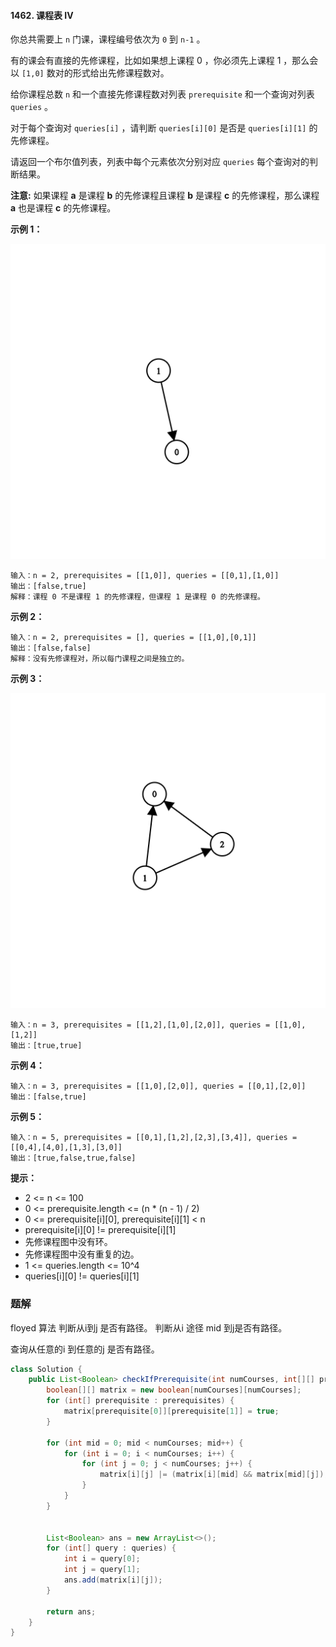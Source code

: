 #### 1462. 课程表 IV

你总共需要上 `n` 门课，课程编号依次为 `0` 到 `n-1` 。

有的课会有直接的先修课程，比如如果想上课程 0 ，你必须先上课程 1 ，那么会以 `[1,0]` 数对的形式给出先修课程数对。

给你课程总数 `n` 和一个直接先修课程数对列表 `prerequisite` 和一个查询对列表 `queries` 。

对于每个查询对 `queries[i]` ，请判断 `queries[i][0]` 是否是 `queries[i][1]` 的先修课程。

请返回一个布尔值列表，列表中每个元素依次分别对应 `queries` 每个查询对的判断结果。

**注意:** 如果课程 **a** 是课程 **b** 的先修课程且课程 **b** 是课程 **c** 的先修课程，那么课程 **a** 也是课程 **c** 的先修课程。

**示例 1：**

![img](./images/课程表IV/1.jpg)

```shell
输入：n = 2, prerequisites = [[1,0]], queries = [[0,1],[1,0]]
输出：[false,true]
解释：课程 0 不是课程 1 的先修课程，但课程 1 是课程 0 的先修课程。
```

**示例 2：**

```shell
输入：n = 2, prerequisites = [], queries = [[1,0],[0,1]]
输出：[false,false]
解释：没有先修课程对，所以每门课程之间是独立的。
```

**示例 3：**

![img](./images/课程表IV/2.jpg)

```shell
输入：n = 3, prerequisites = [[1,2],[1,0],[2,0]], queries = [[1,0],[1,2]]
输出：[true,true]
```

**示例 4：**

```shell
输入：n = 3, prerequisites = [[1,0],[2,0]], queries = [[0,1],[2,0]]
输出：[false,true]
```

**示例 5：**

```shell
输入：n = 5, prerequisites = [[0,1],[1,2],[2,3],[3,4]], queries = [[0,4],[4,0],[1,3],[3,0]]
输出：[true,false,true,false]
```

**提示：**

* 2 <= n <= 100
* 0 <= prerequisite.length <= (n * (n - 1) / 2)
* 0 <= prerequisite[i][0], prerequisite[i][1] < n
* prerequisite[i][0] != prerequisite[i][1]
* 先修课程图中没有环。
* 先修课程图中没有重复的边。
* 1 <= queries.length <= 10^4
* queries[i][0] != queries[i][1]

### 题解

floyed 算法
判断从i到j 是否有路径。
判断从i 途径 mid 到j是否有路径。

查询从任意的i 到任意的j 是否有路径。

```java
class Solution {
    public List<Boolean> checkIfPrerequisite(int numCourses, int[][] prerequisites, int[][] queries) {
        boolean[][] matrix = new boolean[numCourses][numCourses];
        for (int[] prerequisite : prerequisites) {
            matrix[prerequisite[0]][prerequisite[1]] = true;
        }

        for (int mid = 0; mid < numCourses; mid++) {
            for (int i = 0; i < numCourses; i++) {
                for (int j = 0; j < numCourses; j++) {
                    matrix[i][j] |= (matrix[i][mid] && matrix[mid][j]);
                }
            }
        }


        List<Boolean> ans = new ArrayList<>();
        for (int[] query : queries) {
            int i = query[0];
            int j = query[1];
            ans.add(matrix[i][j]);
        }

        return ans;
    }
}
```

